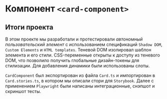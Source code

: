# Компонент `<card-component>`

## Итоги проекта

В этом проекте мы разработали и протестировали *автономный пользовательский элемент* с использованием спецификаций `Shadow DOM`, `Custom Elements` и `HTML templates`. Теневой DOM изолировал шаблон элемента и его стили. CSS-переменные открыты к доступу из теневого DOM, что позволило получить глобальные дизайн-токены для стилизации. Для добавления динамики были использованы слоты.

`CardComponent` был экспортирован из файла `Card.ts` и импортирован в `Card.stories.ts`, в котором мы описали стори для `Storybook`. Далее с применением `Playwright` были написаны интеграционные, снэпшот и скриншот тесты.
